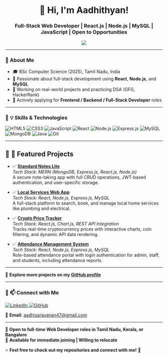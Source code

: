 <h1 align="center">🚀 Hi, I'm Aadhithyan!</h1>
<h3 align="center">Full-Stack Web Developer | React.js | Node.js | MySQL | JavaScript | Open to Opportunities</h3>

<p align="center">
  <img src="https://readme-typing-svg.herokuapp.com?font=Fira+Code&weight=600&size=18&duration=2000&pause=1000&color=37F7F1&center=true&vCenter=true&width=500&lines=Building+full-stack+apps+with+React+%26+Node.js;Improving+DSA+skills+daily;Open+to+Web+Developer+opportunities" />
</p>

---

### 🔹 **About Me**
- 🎓 BSc Computer Science (2025), Tamil Nadu, India  
- 💼 Passionate about full-stack development using **React**, **Node.js**, and **MySQL**  
- 🔨 Working on real-world projects and practicing DSA (GFG, HackerRank)   
- 🚀 Actively applying for **Frontend / Backend / Full-Stack Developer** roles

---

### 🔹 **💡 Skills & Technologies**

![HTML5](https://img.shields.io/badge/HTML5-E34F26?style=for-the-badge&logo=html5&logoColor=white)
![CSS3](https://img.shields.io/badge/CSS3-1572B6?style=for-the-badge&logo=css3&logoColor=white)
![JavaScript](https://img.shields.io/badge/JavaScript-F7DF1E?style=for-the-badge&logo=javascript&logoColor=black)
![React](https://img.shields.io/badge/React-20232A?style=for-the-badge&logo=react&logoColor=61DAFB)
![Node.js](https://img.shields.io/badge/Node.js-43853D?style=for-the-badge&logo=node.js&logoColor=white)
![Express.js](https://img.shields.io/badge/Express.js-000000?style=for-the-badge&logo=express&logoColor=white)
![MySQL](https://img.shields.io/badge/MySQL-005C84?style=for-the-badge&logo=mysql&logoColor=white)
![MongoDB](https://img.shields.io/badge/MongoDB-4EA94B?style=for-the-badge&logo=mongodb&logoColor=white)
![Java](https://img.shields.io/badge/Java-ED8B00?style=for-the-badge&logo=java&logoColor=white)
![Git](https://img.shields.io/badge/Git-F05032?style=for-the-badge&logo=git&logoColor=white)

---

## 🔹 📌 Featured Projects

- ✅ [**Standard Notes Lite**](https://github.com/aadhiprince/Standard-Notes-Lite)  
  _Tech Stack: MERN (MongoDB, Express.js, React.js, Node.js)_  
  A secure note-taking app with full CRUD operations, JWT-based authentication, and user-specific storage.

- ✅ [**Local Services Web App**](https://github.com/aadhiprince/local_services)  
  _Tech Stack: React, Node.js, Express.js, MySQL_  
  A full-stack platform to search, book, and manage local home services like plumbing and electrical.

- ✅ [**Crypto Price Tracker**](https://github.com/aadhiprince/Cryptoprice-Tracker)  
  _Tech Stack: React.js, Chart.js, REST API Integration_  
  Tracks real-time cryptocurrency prices with interactive charts, coin filtering, and dynamic API data rendering.

- ✅ [**Attendance Management System**](https://github.com/aadhiprince/aaasc-attendance)  
  _Tech Stack: React, Node.js, Express.js, MySQL_  
  Role-based attendance portal with login authentication for admin, staff, and students, including attendance reports.

---

📂 **Explore more projects on my [GitHub profile](https://github.com/aadhiprince)**

---

### 🔹 **📫 Connect with Me**

<p align="left">
  <a href="https://www.linkedin.com/in/aadhi-developer" target="_blank">
    <img src="https://img.shields.io/badge/LinkedIn-0A66C2?style=for-the-badge&logo=linkedin&logoColor=white" alt="LinkedIn">
  </a>
  <a href="https://github.com/aadhiprince" target="_blank">
    <img src="https://img.shields.io/badge/GitHub-171515?style=for-the-badge&logo=github&logoColor=white" alt="GitHub">
  </a>
</p>

📧 **Email:** aadhisaravanan47@gmail.com  

---

📌 **Open to full-time Web Developer roles in Tamil Nadu, Kerala, or Bangalore**  
💼 **Available for immediate joining | Willing to relocate**

⭐ **Feel free to check out my repositories and connect with me!** 🚀
